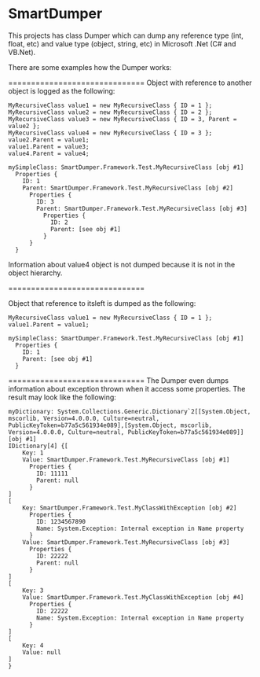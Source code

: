 # SmartDumper
This projects has class Dumper which can dump any reference type (int, float, etc) and value type (object, string, etc) in Microsoft .Net (C# and VB.Net).

There are some examples how the Dumper works:

==============================
Object with reference to another object is logged as the following:

```
MyRecursiveClass value1 = new MyRecursiveClass { ID = 1 };
MyRecursiveClass value2 = new MyRecursiveClass { ID = 2 };
MyRecursiveClass value3 = new MyRecursiveClass { ID = 3, Parent = value2 };
MyRecursiveClass value4 = new MyRecursiveClass { ID = 3 };
value2.Parent = value1;
value1.Parent = value3;
value4.Parent = value4;

mySimpleClass: SmartDumper.Framework.Test.MyRecursiveClass [obj #1]
  Properties {
    ID: 1
    Parent: SmartDumper.Framework.Test.MyRecursiveClass [obj #2]
      Properties {
        ID: 3
        Parent: SmartDumper.Framework.Test.MyRecursiveClass [obj #3]
          Properties {
            ID: 2
            Parent: [see obj #1]
          }
      }
  }
```

Information about value4 object is not dumped because it is not in the object hierarchy.

==============================

Object that reference to itsleft is dumped as the following:

```
MyRecursiveClass value1 = new MyRecursiveClass { ID = 1 };
value1.Parent = value1;

mySimpleClass: SmartDumper.Framework.Test.MyRecursiveClass [obj #1]
  Properties {
    ID: 1
    Parent: [see obj #1]
  }
```
  
==============================
The Dumper even dumps information about exception thrown when it access some properties. The result may look like the following:

```
myDictionary: System.Collections.Generic.Dictionary`2[[System.Object, mscorlib, Version=4.0.0.0, Culture=neutral, PublicKeyToken=b77a5c561934e089],[System.Object, mscorlib, Version=4.0.0.0, Culture=neutral, PublicKeyToken=b77a5c561934e089]] [obj #1]
IDictionary[4] {[
    Key: 1
    Value: SmartDumper.Framework.Test.MyRecursiveClass [obj #1]
      Properties {
        ID: 11111
        Parent: null
      }
]
[
    Key: SmartDumper.Framework.Test.MyClassWithException [obj #2]
      Properties {
        ID: 1234567890
        Name: System.Exception: Internal exception in Name property
      }
    Value: SmartDumper.Framework.Test.MyRecursiveClass [obj #3]
      Properties {
        ID: 22222
        Parent: null
      }
]
[
    Key: 3
    Value: SmartDumper.Framework.Test.MyClassWithException [obj #4]
      Properties {
        ID: 22222
        Name: System.Exception: Internal exception in Name property
      }
]
[
    Key: 4
    Value: null
]
}
```
